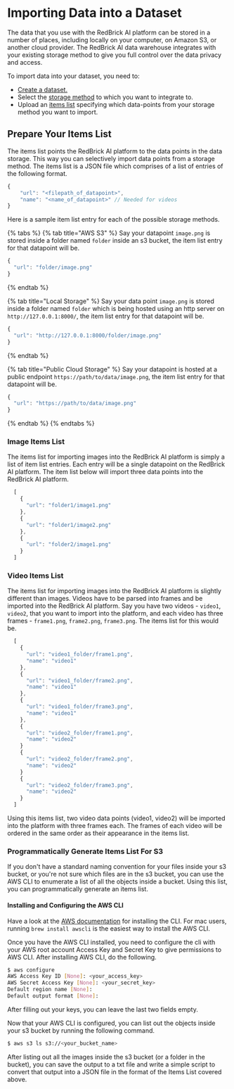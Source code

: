 # Importing Data into a Dataset

The data that you use with the RedBrick AI platform can be stored in a number of places, including locally on your computer, on Amazon S3, or another cloud provider. The RedBrick AI data warehouse integrates with your existing storage method to give you full control over the data privacy and access. 

To import data into your dataset, you need to: 

* [Create a dataset.](creating.md#creating-a-dataset)
* Select the [storage method](storage-methods.md) to which you want to integrate to.
* Upload an [items list](preparing-your-data.md#prepare-your-items-list) specifying which data-points from your storage method you want to import.

## Prepare Your Items List

The items list points the RedBrick AI platform to the data points in the data storage. This way you can selectively import data points from a storage method. The items list is a JSON file which comprises of a list of entries of the following format.

```javascript
{
    "url": "<filepath_of_datapoint>",
    "name": "<name_of_datapoint>" // Needed for videos
}
```

Here is a sample item list entry for each of the possible storage methods.

{% tabs %}
{% tab title="AWS S3" %}
Say your datapoint `image.png` is stored inside a folder named `folder` inside an s3 bucket, the item list entry for that datapoint will be.

```javascript
{ 
  "url": "folder/image.png" 
}
```
{% endtab %}

{% tab title="Local Storage" %}
Say your data point `image.png` is stored inside a folder named `folder` which is being hosted using an http server on `http://127.0.0.1:8000/`, the item list entry for that datapoint will be.

```javascript
{
  "url": "http://127.0.0.1:8000/folder/image.png"
}
```
{% endtab %}

{% tab title="Public Cloud Storage" %}
Say your datapoint is hosted at a public endpoint `https://path/to/data/image.png`, the item list entry for that datapoint will be.

```javascript
{
  "url": "https://path/to/data/image.png"
}
```
{% endtab %}
{% endtabs %}

### Image Items List

The items list for importing images into the RedBrick AI platform is simply a list of item list entries. Each entry will be a single datapoint on the RedBrick AI platform. The item list below will import three data points into the RedBrick AI platform.

```javascript
  [
    {
      "url": "folder1/image1.png"
    },
    {
      "url": "folder1/image2.png"
    },
    {
      "url": "folder2/image1.png"
    }
  ]
```

### Video Items List

The items list for importing images into the RedBrick AI platform is slightly different than images. Videos have to be parsed into frames and be imported into the RedBrick AI platform. Say you have two videos - `video1`, `video2`, that you want to import into the platform, and each video has three frames - `frame1.png`, `frame2.png`, `frame3.png`. The items list for this would be.

```javascript
  [
    {
      "url": "video1_folder/frame1.png",
      "name": "video1"
    },
    {
      "url": "video1_folder/frame2.png",
      "name": "video1"
    },
    {
      "url": "video1_folder/frame3.png",
      "name": "video1"
    },
    {
      "url": "video2_folder/frame1.png",
      "name": "video2"
    }
    {
      "url": "video2_folder/frame2.png",
      "name": "video2"
    }
    {
      "url": "video2_folder/frame3.png",
      "name": "video2"
    }
  ]
```

Using this items list, two video data points \(video1, video2\) will be imported into the platform with three frames each. The frames of each video will be ordered in the same order as their appearance in the items list.

### Programmatically Generate Items List For S3

If you don't have a standard naming convention for your files inside your s3 bucket, or you're not sure which files are in the s3 bucket, you can use the AWS CLI to enumerate a list of all the objects inside a bucket. Using this list, you can programmatically generate an items list.

#### Installing and Configuring the AWS CLI <a id="installing-and-configuring-the-aws-cli"></a>

Have a look at the [AWS documentation](https://docs.aws.amazon.com/cli/latest/userguide/install-cliv2.html) for installing the CLI. For mac users, running `brew install awscli` is the easiest way to install the AWS CLI.

Once you have the AWS CLI installed, you need to configure the cli with your AWS root account Access Key and Secret Key to give permissions to AWS CLI. After installing AWS CLI, do the following.

```bash
$ aws configure
AWS Access Key ID [None]: <your_access_key>
AWS Secret Access Key [None]: <your_secret_key>
Default region name [None]:
Default output format [None]:
```

After filling out your keys, you can leave the last two fields empty.

Now that your AWS CLI is configured, you can list out the objects inside your s3 bucket by running the following command.

```bash
$ aws s3 ls s3://<your_bucket_name>
```

After listing out all the images inside the s3 bucket \(or a folder in the bucket\), you can save the output to a txt file and write a simple script to convert that output into a JSON file in the format of the Items List covered above.

